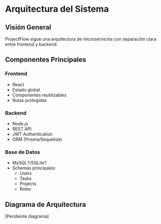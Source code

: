 # Arquitectura del Sistema

## Visión General
ProjectFlow sigue una arquitectura de microservicios con separación clara entre frontend y backend.

## Componentes Principales

### Frontend
- React
- Estado global
- Componentes reutilizables
- Rutas protegidas

### Backend
- Node.js
- REST API
- JWT Authentication
- ORM (Prisma/Sequelize)

### Base de Datos
- MySQL?/SQLite?
- Schemas principales:
  - Users
  - Tasks
  - Projects
  - Roles

## Diagrama de Arquitectura
[Pendiente diagrama]
